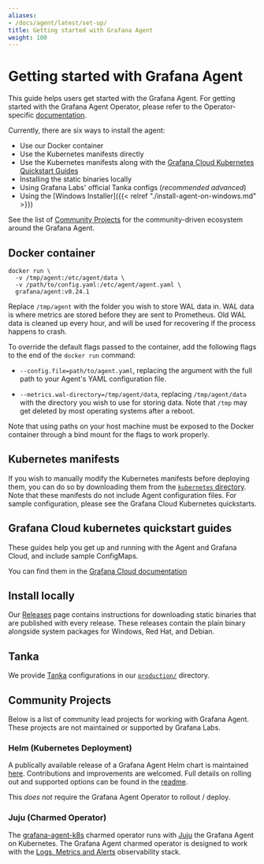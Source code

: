 ```yaml
---
aliases:
- /docs/agent/latest/set-up/
title: Getting started with Grafana Agent
weight: 100
---
```


# Getting started with Grafana Agent

This guide helps users get started with the Grafana Agent. For getting started
with the Grafana Agent Operator, please refer to the Operator-specific
[documentation](../operator/).

Currently, there are six ways to install the agent:

- Use our Docker container
- Use the Kubernetes manifests directly
- Use the Kubernetes manifests along with the [Grafana Cloud Kubernetes Quickstart Guides](#grafana-cloud-kubernetes-quickstart-guides)
- Installing the static binaries locally
- Using Grafana Labs' official Tanka configs (_recommended advanced_)
- Using the [Windows Installer]({{< relref "./install-agent-on-windows.md" >}})

See the list of [Community Projects](#community-projects) for the community-driven ecosystem around the Grafana Agent.

## Docker container

```
docker run \
  -v /tmp/agent:/etc/agent/data \
  -v /path/to/config.yaml:/etc/agent/agent.yaml \
  grafana/agent:v0.24.1
```

Replace `/tmp/agent` with the folder you wish to store WAL data in. WAL data is
where metrics are stored before they are sent to Prometheus. Old WAL data is
cleaned up every hour, and will be used for recovering if the process happens to
crash.

To override the default flags passed to the container, add the following flags
to the end of the `docker run` command:

- `--config.file=path/to/agent.yaml`, replacing the argument with the full path
  to your Agent's YAML configuration file.

- `--metrics.wal-directory=/tmp/agent/data`, replacing `/tmp/agent/data` with
  the directory you wish to use for storing data. Note that `/tmp` may get
  deleted by most operating systems after a reboot.

Note that using paths on your host machine must be exposed to the Docker
container through a bind mount for the flags to work properly.

## Kubernetes manifests

If you wish to manually modify the Kubernetes manifests before deploying them, you can do so by downloading them from the [`kubernetes` directory](https://github.com/grafana/agent/tree/main/production/kubernetes). Note that these manifests do not include Agent configuration files. For sample configuration, please see the Grafana Cloud Kubernetes quickstarts.

## Grafana Cloud kubernetes quickstart guides

These guides help you get up and running with the Agent and Grafana Cloud, and include sample ConfigMaps.

You can find them in the [Grafana Cloud documentation](https://grafana.com/docs/grafana-cloud/quickstart/agent-k8s/)

## Install locally

Our [Releases](https://github.com/grafana/agent/releases) page contains
instructions for downloading static binaries that are published with every release.
These releases contain the plain binary alongside system packages for Windows,
Red Hat, and Debian.

## Tanka

We provide [Tanka](https://tanka.dev) configurations in our [`production/`](https://github.com/grafana/agent/tree/main/production/tanka/grafana-agent) directory.

## Community Projects

Below is a list of community lead projects for working with Grafana Agent. These projects are not maintained or supported by Grafana Labs.

### Helm (Kubernetes Deployment)

A publically available release of a Grafana Agent Helm chart is maintained [here](https://github.com/DandyDeveloper/charts/tree/master/charts/grafana-agent). Contributions and improvements are welcomed. Full details on rolling out and supported options can be found in the [readme](https://github.com/DandyDeveloper/charts/blob/master/charts/grafana-agent/README.md).

This *does not* require the Grafana Agent Operator to rollout / deploy.

### Juju (Charmed Operator)

The [grafana-agent-k8s](https://github.com/canonical/grafana-agent-operator) charmed operator runs with [Juju](https://juju.is) the Grafana Agent on Kubernetes.
The Grafana Agent charmed operator is designed to work with the [Logs, Metrics and Alerts](https://juju.is/docs/lma2) observability stack.
